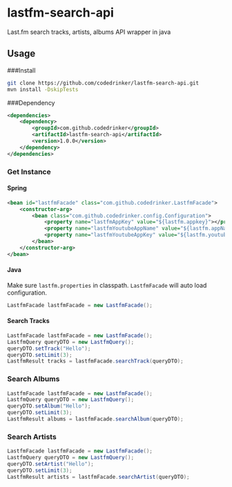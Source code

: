 # lastfm-search-api

Last.fm search tracks, artists, albums API wrapper in java

## Usage
###Install
```bash
git clone https://github.com/codedrinker/lastfm-search-api.git
mvn install -DskipTests
```
###Dependency
```xml
<dependencies>
    <dependency>
        <groupId>com.github.codedrinker</groupId>
        <artifactId>lastfm-search-api</artifactId>
        <version>1.0.0</version>
    </dependency>
</dependencies>
```
### Get Instance
#### Spring
```xml
<bean id="lastfmFacade" class="com.github.codedrinker.LastfmFacade">
    <constructor-arg>
        <bean class="com.github.codedrinker.config.Configuration">
            <property name="lastfmAppKey" value="${lastfm.appkey}"></property>
            <property name="lastfmYoutubeAppName" value="${lastfm.appName}"></property>
            <property name="lastfmYoutubeAppKey" value="${lastfm.youtubeKey}"></property>
        </bean>
    </constructor-arg>
</bean>
```
#### Java
Make sure `lastfm.properties` in classpath. `LastfmFacade` will auto load configuration.
```java
LastfmFacade lastfmFacade = new LastfmFacade();
```

#### Search Tracks
```java
LastfmFacade lastfmFacade = new LastfmFacade();
LastfmQuery queryDTO = new LastfmQuery();
queryDTO.setTrack("Hello");
queryDTO.setLimit(3);
LastfmResult tracks = lastfmFacade.searchTrack(queryDTO);
```

### Search Albums
```java
LastfmFacade lastfmFacade = new LastfmFacade();
LastfmQuery queryDTO = new LastfmQuery();
queryDTO.setAlbum("Hello");
queryDTO.setLimit(3);
LastfmResult albums = lastfmFacade.searchAlbum(queryDTO);
```

### Search Artists
```java
LastfmFacade lastfmFacade = new LastfmFacade();
LastfmQuery queryDTO = new LastfmQuery();
queryDTO.setArtist("Hello");
queryDTO.setLimit(3);
LastfmResult artists = lastfmFacade.searchArtist(queryDTO);

```
